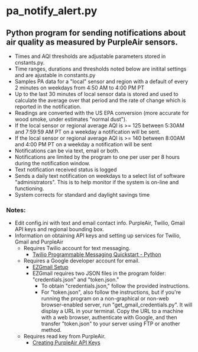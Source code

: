 # pa_notify_alert.py
## Python program for sending notifications about air quality as measured by PurpleAir sensors.
- Times and AQI thresholds are adjustable parameters stored in cnstants.py.
- Time ranges, durations and thresholds noted below are initital settings and are ajustable in constants.py
- Samples PA data for a "local" sensor and region with a default of every 2 minutes on weekdays from 4:50 AM to 4:00 PM PT
- Up to the last 30 minutes of local sensor data is stored and used to calculate the average over that period and the rate of change which is reported in the notification.
- Readings are converted with the US EPA conversion (more accurate for wood smoke, under estimates "normal dust").
- If the local sensor or regional average AQI is >= 125 between 5:30AM and 7:59:59 AM PT on a weekday a notification will be sent.  
- If the local sensor or regional average AQI is >= 140 between 8:00AM and 4:00 PM PT on a weekday a notification will be sent
- Notifications can be via text, email or both.
- Notifications are limited by the program to one per user per 8 hours during the notification window. 
- Text notification received status is logged 
- Sends a daily text notification on weekdays to a select list of software "administrators". This is to help monitor if the system is on-line and functioning.
- System corrects for standard and daylight savings time
 
 
### Notes:

- Edit config.ini with text and email contact info. PurpleAir, Twilio, Gmail API keys and regional bounding box.
- Information on obtaining API keys and setting up services for Twilio, Gmail and PurpleAir
    - Requires Twilio account for text messaging.   
        - [Twilio Programmable Messaging Quickstart - Python](https://www.twilio.com/docs/sms/quickstart/python)
    - Requires a Google developer account for email.   
        - [EZGmail Setup](https://pypi.org/project/EZGmail/)
        - EZGmail requires two JSON files in the program folder: "credentials.json" and "token.json."  
           - To obtain "credentials.json," follow the provided instructions.
           - For "token.json", also follow the instructions, but if you're running the program on a non-graphical or non-web browser-enabled server, run "get_gmail_credentials.py". It will display a URL in your terminal. Copy the URL to a machine with a web browser, authenticate with Google, and then transfer "token.json" to your server using FTP or another method.
    - Requires read key from PurpleAir.   
        - [Creating PurpleAir API Keys](https://community.purpleair.com/t/creating-api-keys/3951)